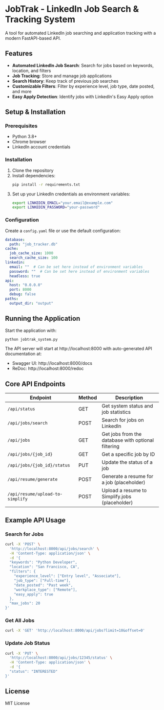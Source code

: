 # JobTrak - LinkedIn Job Search & Tracking System

A tool for automated LinkedIn job searching and application tracking with a modern FastAPI-based API.

## Features

- **Automated LinkedIn Job Search**: Search for jobs based on keywords, location, and filters
- **Job Tracking**: Store and manage job applications
- **Search History**: Keep track of previous job searches
- **Customizable Filters**: Filter by experience level, job type, date posted, and more
- **Easy Apply Detection**: Identify jobs with LinkedIn's Easy Apply option

## Setup & Installation

### Prerequisites

- Python 3.8+
- Chrome browser
- LinkedIn account credentials

### Installation

1. Clone the repository
2. Install dependencies:
   ```bash
   pip install -r requirements.txt
   ```
3. Set up your LinkedIn credentials as environment variables:
   ```bash
   export LINKEDIN_EMAIL="your.email@example.com"
   export LINKEDIN_PASSWORD="your-password"
   ```

### Configuration

Create a `config.yaml` file or use the default configuration:

```yaml
database:
  path: "job_tracker.db"
cache:
  job_cache_size: 1000
  search_cache_size: 100
linkedin:
  email: ""  # Can be set here instead of environment variables
  password: ""  # Can be set here instead of environment variables
  headless: true
api:
  host: "0.0.0.0"
  port: 8000
  debug: false
paths:
  output_dir: "output"
```

## Running the Application

Start the application with:

```bash
python jobtrak_system.py
```

The API server will start at http://localhost:8000 with auto-generated API documentation at:
- Swagger UI: http://localhost:8000/docs
- ReDoc: http://localhost:8000/redoc

## Core API Endpoints

| Endpoint | Method | Description |
|----------|--------|-------------|
| `/api/status` | GET | Get system status and job statistics |
| `/api/jobs/search` | POST | Search for jobs on LinkedIn |
| `/api/jobs` | GET | Get jobs from the database with optional filtering |
| `/api/jobs/{job_id}` | GET | Get a specific job by ID |
| `/api/jobs/{job_id}/status` | PUT | Update the status of a job |
| `/api/resume/generate` | POST | Generate a resume for a job (placeholder) |
| `/api/resume/upload-to-simplify` | POST | Upload a resume to Simplify.jobs (placeholder) |

## Example API Usage

### Search for Jobs

```bash
curl -X 'POST' \
  'http://localhost:8000/api/jobs/search' \
  -H 'Content-Type: application/json' \
  -d '{
  "keywords": "Python Developer",
  "location": "San Francisco, CA",
  "filters": {
    "experience_level": ["Entry level", "Associate"],
    "job_type": ["Full-time"],
    "date_posted": "Past week",
    "workplace_type": ["Remote"],
    "easy_apply": true
  },
  "max_jobs": 20
}'
```

### Get All Jobs

```bash
curl -X 'GET' 'http://localhost:8000/api/jobs?limit=10&offset=0'
```

### Update Job Status

```bash
curl -X 'PUT' \
  'http://localhost:8000/api/jobs/12345/status' \
  -H 'Content-Type: application/json' \
  -d '{
  "status": "INTERESTED"
}'
```

## License

MIT License
